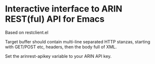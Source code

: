 # Interactive interface to ARIN REST(ful) API for Emacs

Based on restclient.el

Target buffer should contain multi-line separated HTTP stanzas,
starting with GET/POST etc, headers, then the body full of XML.

Set the arinrest-apikey variable to your ARIN API key.
